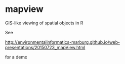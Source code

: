 # mapview
GIS-like viewing of spatial objects in R

See 

http://environmentalinformatics-marburg.github.io/web-presentations/20150723_mapView.html

for a demo
